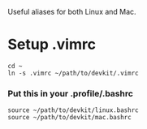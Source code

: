 Useful aliases for both Linux and Mac.

# Setup .vimrc

    cd ~
    ln -s .vimrc ~/path/to/devkit/.vimrc

### Put this in your .profile/.bashrc

    source ~/path/to/devkit/linux.bashrc
    source ~/path/to/devkit/mac.bashrc

